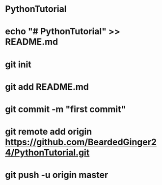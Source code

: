 # PythonTutorial

# echo "# PythonTutorial" >> README.md
# git init
# git add README.md
# git commit -m "first commit"
# git remote add origin https://github.com/BeardedGinger24/PythonTutorial.git
# git push -u origin master